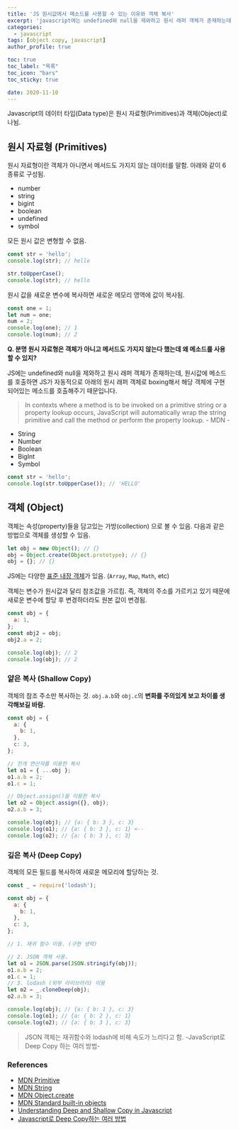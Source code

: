 ```yaml
---
title: 'JS 원시값에서 메소드를 사용할 수 있는 이유와 객체 복사'
excerpt: 'javascript에는 undefined와 null을 제와하고 원시 래퍼 객체가 존재하는데, 원시값에 메소드를 호출하면 JS가 자동적으로 아래의 원시 래퍼 객체로 boxing해서...'
categories:
  - javascript
tags: [object copy, javascript]
author_profile: true

toc: true
toc_label: "목록"
toc_icon: "bars"
toc_sticky: true

date: 2020-11-10
---
```


Javascript의 데이터 타입(Data type)은 원시 자료형(Primitives)과 객체(Object)로 나뉨.

## 원시 자료형 (Primitives)

원시 자료형이란 객체가 아니면서 메서드도 가지지 않는 데이터를 말함. 아래와 같이 6종류로 구성됨.

- number
- string
- bigint
- boolean
- undefined
- symbol

모든 원시 값은 변형할 수 없음.

```js
const str = 'hello';
console.log(str); // hello

str.toUpperCase();
console.log(str); // hello
```

원시 값을 새로운 변수에 복사하면 새로운 메모리 영역에 값이 복사됨.

```js
const one = 1;
let num = one;
num = 2;
console.log(one); // 1
console.log(num); // 2
```

**Q. 분명 원시 자료형은 객체가 아니고 메서드도 가지지 않는다 했는데 왜 메소드를 사용할 수 있지?**

JS에는 undefined와 null을 제와하고 원시 래퍼 객체가 존재하는데, 원시값에 메소드를 호출하면 JS가 자동적으로 아래의 원시 래퍼 객체로 boxing해서 해당 객체에 구현되어있는 메소드를 호출해주기 때문입니다.

> In contexts where a method is to be invoked on a primitive string or a property lookup occurs, JavaScript will automatically wrap the string primitive and call the method or perform the property lookup. - MDN -

- String
- Number
- Boolean
- BigInt
- Symbol

```js
const str = 'hello';
console.log(str.toUpperCase()); // 'HELLO'
```

## 객체 (Object)

객체는 속성(property)들을 담고있는 가방(collection) 으로 볼 수 있음. 다음과 같은 방법으로 객체를 생성할 수 있음.

```js
let obj = new Object(); // {}
obj = Object.create(Object.prototype); // {}
obj = {}; // {}
```

JS에는 다양한 [표준 내장 객체](https://developer.mozilla.org/ko/docs/Web/JavaScript/Reference/Global_Objects)가 있음. (`Array`, `Map`, `Math`, etc)

객체는 변수가 원시값과 달리 참조값을 가르킴. 즉, 객체의 주소를 가르키고 있기 때문에 새로운 변수에 할당 후 변경하더라도 원본 값이 변경됨.

```js
const obj = {
  a: 1,
};
const obj2 = obj;
obj2.a = 2;

console.log(obj); // 2
console.log(obj); // 2
```

### 얕은 복사 (Shallow Copy)

객체의 참조 주소만 복사하는 것. `obj.a.b`와 `obj.c`의 **변화를 주의있게 보고 차이를 생각해보길 바람.**

```js
const obj = {
  a: {
    b: 1,
  },
  c: 3,
};

// 전개 연산자를 이용한 복사
let o1 = { ...obj };
o1.a.b = 2;
o1.c = 1;

// Object.assign()을 이용한 복사
let o2 = Object.assign({}, obj);
o2.a.b = 3;

console.log(obj); // {a: { b: 3 }, c: 3}
console.log(o1); // {a: { b: 3 }, c: 1} <--
console.log(o2); // {a: { b: 3 }, c: 3}
```

### 깊은 복사 (Deep Copy)

객체의 모든 필드를 복사하여 새로운 메모리에 할당하는 것.

```js
const _ = require('lodash');

const obj = {
  a: {
    b: 1,
  },
  c: 3,
};

// 1. 재귀 함수 이용. (구현 생략)

// 2. JSON 객체 사용.
let o1 = JSON.parse(JSON.stringify(obj));
o1.a.b = 2;
o1.c = 1;
// 3. lodash (외부 라이브러리) 이용
let o2 = _.cloneDeep(obj);
o2.a.b = 3;

console.log(obj); // {a: { b: 1 }, c: 3}
console.log(o1); // {a: { b: 2 }, c: 1}
console.log(o2); // {a: { b: 3 }, c: 3}
```

> JSON 객체는 재귀함수와 lodash에 비해 속도가 느리다고 함. -JavaScript로 Deep Copy 하는 여러 방법-

### References

- [MDN Primitive](https://developer.mozilla.org/ko/docs/Glossary/Primitive)
- [MDN String](https://developer.mozilla.org/en-US/docs/Web/JavaScript/Reference/Global_Objects/String)
- [MDN Object.create](https://developer.mozilla.org/ko/docs/Web/JavaScript/Reference/Global_Objects/Object/create)
- [MDN Standard built-in objects](https://developer.mozilla.org/en-US/docs/Web/JavaScript/Reference/Global_Objects)
- [Understanding Deep and Shallow Copy in Javascript](https://medium.com/@manjuladube/understanding-deep-and-shallow-copy-in-javascript-13438bad941c)
- [Javascript로 Deep Copy하는 여러 방법](https://chaewonkong.github.io/posts/js-deep-copy.html)
